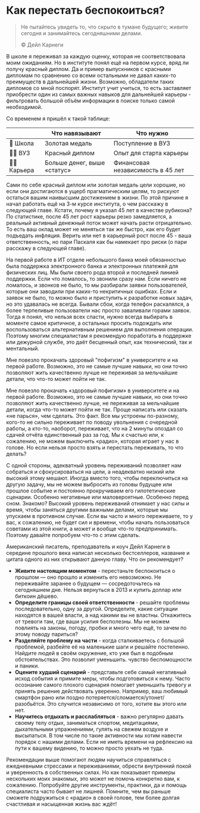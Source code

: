# Как перестать беспокоиться?

> Не пытайтесь увидеть то, что скрыто в тумане будущего; живите сегодня и занимайтесь сегодняшними делами.
>
> ©️ Дейл Карнеги

В школе я переживал за каждую оценку, которая не соответствовала моим ожиданиям. Но в институте понял ещё на первом курсе, вряд ли получу красный диплом. Да и пример выпускников с красными дипломам по сравнению со всеми остальными не давал каких-то преимуществ в дальнейшей жизни. Возможно, обладатели таких дипломов со мной поспорят. Институт учит учиться, то есть заставляет приобрести один из самых важных навыков для дальнейшей карьеры - фильтровать большой объём информации в поиске только самой необходимой.

Со временем я пришёл к такой таблице:

|               | Что навязывают              | Что нужно                         |
|---------------|-----------------------------|-----------------------------------|
| 📖 Школа      | Золотая медаль              | Поступление в ВУЗ                 |
| 🧑‍🎓 ВУЗ     | Красный диплом              | Опыт для старта карьеры           |
| 👨‍💻 Карьера | Больше денег, выше «статус» | Финансовая независимость в 45 лет |

Сами по себе красный диплом или золотая медаль цели хорошие, но если они достигаются в ущерб прагматическим целям, то рискуют остаться вашим наивысшим достижением в жизни. По этой причине я начал работать ещё на 3-м курсе института, о чем расскажу в следующей главе. Кстати, почему я указал 45 лет в качестве рубикона? По статистике, после 45 лет рост карьеры резко замедляется, а реальный активный денежный поток может начать расти отрицательно. То есть ваш оклад может не меняться так же быстро, как его будет подъедать инфляция. Верить или нет в карьерный рост после 45 - ваша ответственность, но пари Паскаля как бы намекает про риски (о пари расскажу в следующей главе).

На первой работе в ИТ отделе небольшого банка моей обязанностью была поддержка электронного банка и электронных платежей для физических лиц. Мы были своего рода второй и последней линией поддержки. Если что ломалось, то звонили сразу нам. Если ничего не ломалось, и звонков не было, то мы разбирали заявки пользователей, которые они заводили при каких-то некритичных ошибках. Если и заявок не было, то можно было и приступить к разработке новых задач, но это удавалась не всегда. Бывали сбои, когда телефон раскалялся, а более терпеливые пользователи нас просто заваливали горами заявок. Тогда я понял, что нельзя всех спасти, нужно всегда выбирать в моменте самое критичное, а остальных просить подождать или воспользоваться альтернативным решением для выполнения операции. Поэтому многим специалистам я рекомендую поработать в поддержке или дежурной службе, это даёт бесценный опыт, как технический, так и ментальный.

Мне повезло прокачать здоровый "пофигизм" в университете и на первой работе. Возможно, это не самые лучшие навыки, но они точно позволяют жить качественно лучше не переживая за мельчайшие детали, что что-то может пойти не так.

Мне повезло прокачать «здоровый пофигизм» в университете и на первой работе. Возможно, это не самые лучшие навыки, но они точно позволяют жить качественно лучше, не переживая за мельчайшие детали, когда что-то может пойти не так. Проще написать или сказать «не парься», чем сделать. Это факт. Все мы устроены по-разному, кого-то не сильно переживает по поводу увольнения с очередной работы, а кто-то, наоборот, переживает, что на 2 минуты опоздал со сдачей отчёта единственный раз за год. Мы к счастью или, к сожалению, не можем выключить «радио», которая играет у нас в голове. Но если нельзя просто взять и перестать переживать, то что делать?

С одной стороны, адекватный уровень переживаний позволяет нам собраться и сфокусироваться на цели, а неадекватно низкий или высокий этому мешают. Иногда вместо того, чтобы переключиться на другую задачу, мы не можем выбросить из головы будущее или прошлое событие и постоянно прокручиваем его гипотетические сценарии. Особенно негативные или маловероятные. Особенно перед сном. Знакомо? Высокий уровень переживаний отнимает у нас силы и время, чтобы заняться другими важными делами, которые мы упускаем в противном случае. Если вы часто и много переживаете, то у вас, к сожалению, не будет сил и времени, чтобы начать пользоваться советами из этой книги, а может и вообще что-то предпринимать. Поэтому давайте попробуем что-то с этим сделать.

Американский писатель, преподаватель и коуч Дейл Карнеги в середине прошлого века написал несколько бестселлеров, название и цитата одного из них открывают данную главу. Что он рекомендует?

- **Живите настоящим моментом** - перестаньте беспокоиться о прошлом — оно прошло и изменить его невозможно. Не переживайте заранее о будущем — сосредоточьтесь на сегодняшнем дне. Нельзя вернуться в 2013 и купить доллар или биткоин дёшево.
- **Определите границы своей ответственности** - решайте проблемы последовательно, одну за другой. Определите, какие ситуации находятся в вашей власти, а над какими вы не властны. Откажитесь от тревоги там, где ваши усилия бесполезны. Мы не можем повлиять на законы, погоду, пробки и много чего ещё, то зачем по этому поводу париться?
- **Разделяйте проблему на части** - когда сталкиваетесь с большой проблемой, разбейте её на маленькие шаги и решайте постепенно. Найдите людей в своём окружение, кто уже был в подобным обстоятельствах. Это позволит уменьшить. чувство беспомощности и паники.
- **Оцените худший сценарий** - представьте себе самый негативный исход события и примите меры, чтобы подготовиться к нему. Часто осознание самого плохого сценария помогает уменьшить тревогу и принять решение действовать уверенно. Например, ваш любимый смартфон рано или поздно потеряется/сломается/утонет/разобьётся. Это случится независимо от того, хотите вы этого или нет.
- **Научитесь отдыхать и расслабляться** - важно регулярно давать своему телу отдых, заниматься спортом, медитациями, дыхательными упражнениями, гулять на свежем воздухе и высыпаться. В том числе по такие активности мы хотим навести порядок с нашими делами.  Если не иметь времени на рефлексию на пути к вашему видению, то можно просто уехать не туда.

Рекомендации выше помогают людям научиться справляться с ежедневными стрессами и переживаниями, обрести внутренний покой и уверенность в собственных силах. Но как показывает примеры нескольких моих знакомых, это может не помочь конкретно вам, к сожалению. Попробуйте другие инструменты, практики, да и помощь специалиста часто бывает не лишней. Помните, чем вы раньше сможете подружиться с «радио» в своей голове, тем более долгая счастливая и насыщенная жизнь вас ждёт!
